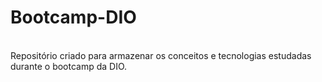 # Bootcamp-DIO
<br>
Repositório criado para armazenar os conceitos e tecnologias estudadas durante o bootcamp da DIO. 